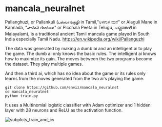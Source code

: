 # mancala_neuralnet

Pallanghuzi, or Pallankuli (பல்லாங்குழி in Tamil,"ಅಳಗುಳಿ ಮನೆ" or Alaguli Mane in Kannada, "వామన గుంటలు" or
Picchala Peeta in Telugu, പല്ലാങ്കുഴി in Malayalam), is a traditional ancient Tamil mancala game played in South India especially Tamil Nadu. https://en.wikipedia.org/wiki/Pallanguzhi

The data was generated by making  a dumb ai and an intelligent ai to play the game.
The dumb ai only knows the basic rules.
The intelligent ai knows how to maximize its gain.
The moves between the two programs  become the dataset. They play multiple games. 

And then a third ai, which has no idea about the game or its rules only learns from the moves generated from the two ai's playing the game.

    git clone https://github.com/enviz/mancala_neuralnet
    cd mancala_neuralnet
    python train.py
It uses a Multinomial logistic classifier with Adam optimizer and 1 hidden layer with 28 neurons and ReLU as the activation
function.

![subplots_train_and_cv](https://user-images.githubusercontent.com/48526315/63211346-7b60ed80-c113-11e9-98e5-06b064e1b7ac.png)







